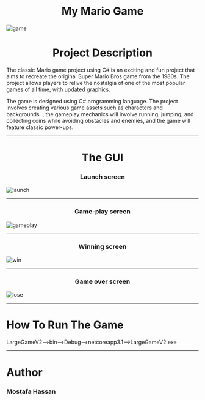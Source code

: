 <h1 align="center">My Mario Game</h1>
<p align="center">
  
![game](https://github.com/TheMostafax/My_Mario_Game/assets/81190585/f55f6266-be9a-493e-9112-6d998765bd03)

</p>

<h1 align="center">Project Description </h1>

The classic Mario game project using C# is an exciting and fun project that aims to recreate the original Super Mario Bros game from the 1980s. The project allows players to relive the nostalgia of one of the most popular games of all time, with updated graphics.

The game is designed using C# programming language. The project involves creating various game assets such as characters and backgrounds. , the gameplay mechanics will involve running, jumping, and collecting coins while avoiding obstacles and enemies, and the game will feature classic power-ups.


<hr>

<h1 align="center">The GUI</h1>


<h3 align="center">Launch screen</h3>

![launch](https://github.com/TheMostafax/My_Mario_Game/assets/81190585/edf40150-de91-44d6-b4e3-e76e4a544cc5)


<hr>


<h3 align="center">Game-play screen</h3>


![gameplay](https://github.com/TheMostafax/My_Mario_Game/assets/81190585/90f565cd-a7f2-4cdb-8d88-423433fbb60e)



<hr>

<h3 align="center">Winning screen</h3>


![win](https://github.com/TheMostafax/My_Mario_Game/assets/81190585/134c69bb-376d-4a34-8b79-c7bbbe6eefd5)




<hr>

<h3 align="center">Game over screen</h3>



![lose](https://github.com/TheMostafax/My_Mario_Game/assets/81190585/c3b58d1e-77e4-466a-8db8-37d56309dc58)



<hr>


<h1>How To Run The Game</h1>

LargeGameV2-->bin-->Debug-->netcoreapp3.1-->LargeGameV2.exe

<hr>

<h1 align="left">Author</h1>
<h3 align="left">Mostafa Hassan</h3>
